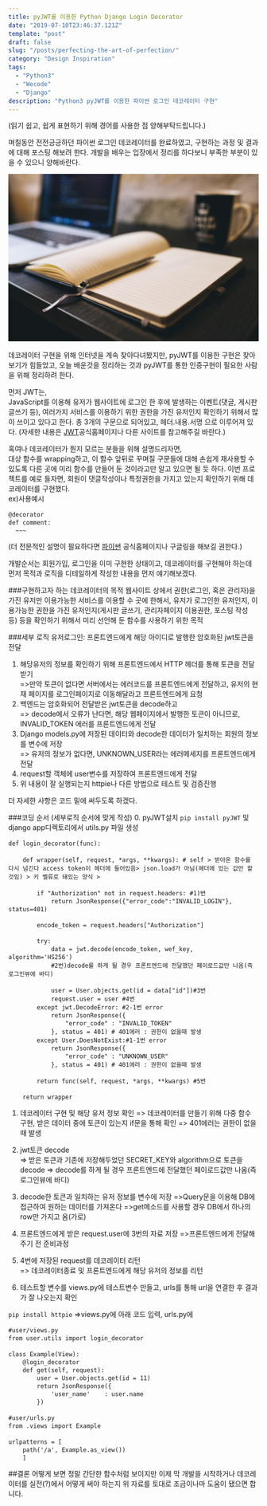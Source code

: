 ```yaml
---
title: pyJWT를 이용한 Python Django Login Decorator
date: "2019-07-10T23:46:37.121Z"
template: "post"
draft: false
slug: "/posts/perfecting-the-art-of-perfection/"
category: "Design Inspiration"
tags:
  - "Python3"
  - "Wecode"
  - "Django"
description: "Python3 pyJWT를 이용한 파이썬 로그인 데코레이터 구현"
---
```

(읽기 쉽고, 쉽게 표현하기 위해 경어를 사용한 점 양해부탁드립니다.)

며칠동안 전전긍긍하던 파이썬 로그인 데코레이터를 완료하였고, 구현하는 과정 및 결과에 대해 포스팅 해보려 한다. 개발을 배우는 입장에서 정리를 하다보니 부족한 부분이 있을 수 있으니 양해바란다.

![Nulla faucibus vestibulum eros in tempus. Vestibulum tempor imperdiet velit nec dapibus](/media/image-2.jpg)

데코레이터 구현을 위해 인터넷을 계속 찾아다녀봤지만, pyJWT를 이용한 구현은 찾아보기가 힘들었고, 오늘 배운것을 정리하는 것과 pyJWT를 통한 인증구현이 필요한 사람을 위해 정리하려 한다.  

먼저 JWT는,  
JavaScript를 이용해 유저가 웹사이트에 로그인 한 후에 발생하는 이벤트(댓글, 게시판 글쓰기 등), 여러가지 서비스를 이용하기 위한 권한을 가진 유저인지 확인하기 위해서 많이 쓰이고 있다고 한다. 
총 3개의 구문으로 되어있고, 헤더.내용.서명 으로 이루어져 있다.
(자세한 내용은 [JWT](https://jwt.io/)공식홈페이지나 다른 사이트를 참고해주길 바란다.)

혹여나 데코레이터가 뭔지 모르는 분들을 위해 설명드리자면,   
대상 함수를 wrapping하고, 이 함수 앞뒤로 꾸며질 구문들에 대해 손쉽게 재사용할 수 있도록 다른 곳에 미리 함수를 만들어 둔 것이라고만 알고 있으면 될 듯 하다. 이번 프로젝트를 예로 들자면, 회원이 댓글작성이나 특정권한을 가지고 있는지 확인하기 위해 데코레이터를 구현했다.  
ex)사용예시
```
@decorator
def comment:
  ~~~
```
(더 전문적인 설명이 필요하다면 [파이썬](https://www.python.org/dev/peps/pep-0318/) 공식홈페이지나 구글링을 해보길 권한다.)

개발순서는 회원가입, 로그인을 이미 구현한 상태이고, 데코레이터를 구현해야 하는데 먼저 목적과 로직을 디테일하게 작성한 내용을 먼저 얘기해보겠다.

###구현하고자 하는 데코레이터의 목적
웹사이트 상에서 권한(로그인, 혹은 관리자)을 가진 유저만 이용가능한 서비스를 이용할 수 곳에 한해서, 유저가 로그인한 유저인지, 이용가능한 권한을 가진 유저인지(게시판 글쓰기, 관리자페이지 이용권한, 포스팅 작성 등) 등을 확인하기 위해서 미리 선언해 둔 함수를 사용하기 위한 목적 

###세부 로직
유저로그인: 프론트엔드에게 해당 아이디로 발행한 암호화된 jwt토큰을 전달
1. 해당유저의 정보를 확인하기 위해 프론트엔드에서 HTTP 헤더를 통해 토큰을 전달 받기  
=>만약 토큰이 없다면 서버에서는 에러코드를 프론트엔드에게 전달하고, 유저의 현재 페이지를 로그인페이지로 이동해달라고 프론트엔드에게 요청
2. 백엔드는 암호화되어 전달받은 jwt토큰을 decode하고  
=> decode에서 오류가 난다면, 해당 웹페이지에서 발행한 토큰이 아니므로, INVALID_TOKEN 에러를 프론트엔드에게 전달
3. Django models.py에 저장된 데이터와 decode한 데이터가 일치하는 회원의 정보를 변수에 저장  
=> 유저의 정보가 없다면, UNKNOWN_USER라는 에러메세지를 프론트엔드에게 전달
4. request할 객체에 user변수를 저장하여 프론트엔드에게 전달
5. 위 내용이 잘 실행되는지 httpie나 다른 방법으로 테스트 및 검증진행

더 자세한 사항은 코드 밑에 써두도록 하겠다.  

###코딩 순서
(세부로직 순서에 맞게 작성)
0. pyJWT설치
`pip install pyJWT` 및 django app디렉토리에서 utils.py 파일 생성

```
def login_decorator(func):

    def wrapper(self, request, *args, **kwargs): # self > 받아온 함수를 다시 넘긴다 access token이 헤더에 들어있음> json.load가 아님(헤더에 있는 값만 할 것임) > 키 벨류로 돼있는 양식 > 
    
        if "Authorization" not in request.headers: #1)번
            return JsonResponse({"error_code":"INVALID_LOGIN"}, status=401)
        
        encode_token = request.headers["Authorization"] 

        try:
            data = jwt.decode(encode_token, wef_key, algorithm='HS256') 
            #2번)decode를 하게 될 경우 프론트엔드에 전달했던 페이로드값만 나옴(즉 로그인뷰에 바디)

            user = User.objects.get(id = data["id"])#3번
            request.user = user #4번
        except jwt.DecodeError: #2-1번 error
            return JsonResponse({
                "error_code" : "INVALID_TOKEN"
            }, status = 401) # 401에러 : 권한이 없을때 발생
        except User.DoesNotExist:#1-1번 error
            return JsonResponse({
                "error_code" : "UNKNOWN_USER"
            }, status = 401) # 401에러 : 권한이 없을때 발생

        return func(self, request, *args, **kwargs) #5번

    return wrapper
```
1. 데코레이터 구현 및 해당 유저 정보 확인
=> 데코레이터를 만들기 위해 다중 함수 구현, 받은 데이터 중에 토큰이 있는지 if문을 통해 확인
=> 401에러는 권한이 없을 때 발생

2. jwt토큰 decode   
=> 받은 토큰과 기존에 저장해두었던 SECRET_KEY와 algorithm으로 토큰을 decode
=> decode를 하게 될 경우 프론트엔드에 전달했던 페이로드값만 나옴(즉 로그인뷰에 바디)

3. decode한 토큰과 일치하는 유저 정보를 변수에 저장
=>Query문을 이용해 DB에 접근하여 원하는 데이터를 가져온다
=>get메소드를 사용할 경우 DB에서 하나의 row만 가지고 옴(가로)

4. 프론트엔드에게 받은 request.user에 3번의 자료 저장
=>프론트엔드에게 전달해주기 전 준비과정

5. 4번에 저장된 request를 데코레이터 리턴  
=> 데코레이터종료 및 프론트엔드에게 해당 유저의 정보를 리턴

6. 테스트할 변수를 views.py에 테스트변수 만들고, urls를 통해 url을 연결한 후  결과가 잘 나오는지 확인  

```pip install httpie```
=>views.py에 아래 코드 입력, urls.py에 
```
#user/views.py
from user.utils import login_decorator  

class Example(View):
    @login_decorator
    def get(self, request):
        user = User.objects.get(id = 11)
        return JsonResponse({
            'user_name'    : user.name            
        })

#user/urls.py
from .views import Example

urlpatterns = [
    path('/a', Example.as_view())
    ]
```

##결론
어떻게 보면 정말 간단한 함수처럼 보이지만 이제 막 개발을 시작하거나 데코레이터를 실전(?)에서 어떻게 써야 하는지 위 자료를 토대로 조금이나마 도움이 됐으면 합니다.